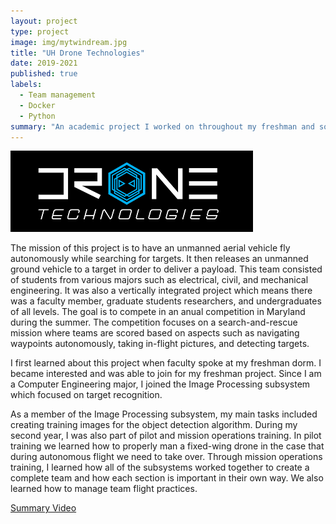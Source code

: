 ```yaml
---
layout: project
type: project
image: img/mytwindream.jpg
title: "UH Drone Technologies"
date: 2019-2021
published: true
labels:
  - Team management
  - Docker
  - Python
summary: "An academic project I worked on throughout my freshman and sophomore year."
---
```

<img class="img-fluid" src="../img/uhdt.png">

The mission of this project is to have an unmanned aerial vehicle fly autonomously while searching for targets.  It then releases an unmanned ground vehicle to a target in order to deliver a payload.  This team consisted of students from various majors such as electrical, civil, and mechanical engineering.  It was also a vertically integrated project which means there was a faculty member, graduate students researchers, and undergraduates of all levels.  The goal is to compete in an anual competition in Maryland during the summer.  The competition focuses on a search-and-rescue mission where teams are scored based on aspects such as navigating waypoints autonomously, taking in-flight pictures, and detecting targets.

I first learned about this project when faculty spoke at my freshman dorm.  I became interested and was able to join for my freshman project.  Since I am a Computer Engineering major, I joined the Image Processing subsystem which focused on target recognition.

As a member of the Image Processing subsystem, my main tasks included creating training images for the object detection algorithm.  During my second year, I was also part of pilot and mission operations training.  In pilot training we learned how to properly man a fixed-wing drone in the case that during autonomous flight we need to take over.  Through mission operations training, I learned how all of the subsystems worked together to create a complete team and how each section is important in their own way.  We also learned how to manage team flight practices.

[Summary Video](https://youtu.be/oxSvIZsWEM8)
